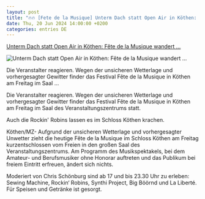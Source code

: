 ```yaml
---
layout: post
title: "🔥🔥 [Fete de la Musique] Unterm Dach statt Open Air in Köthen: Fête de la Musique wandert ..."
date: Thu, 20 Jun 2024 14:00:00 +0200
categories: entries DE
---
```

[Unterm Dach statt Open Air in Köthen: Fête de la Musique wandert ...](https://www.mz.de/lokal/koethen/fete-de-la-musique-wandert-vom-schlossgarten-ins-veranstaltungszentrum-3867827)

![Unterm Dach statt Open Air in Köthen: Fête de la Musique wandert ...](https://bmg-images.forward-publishing.io/2024/06/21/a965dcb1-73cd-4361-a5ab-0972e5f465dc.jpeg?rect=0%2C0%2C1280%2C853&w=1024)

Die Veranstalter reagieren. Wegen der unsicheren Wetterlage und vorhergesagter Gewitter finder das Festival Fête de la Musique in Köthen am Freitag im Saal ...

Die Veranstalter reagieren. Wegen der unsicheren Wetterlage und vorhergesagter Gewitter finder das Festival Fête de la Musique in Köthen am Freitag im Saal des Veranstaltungszentrums statt.

Auch die Rockin' Robins lassen es im Schloss Köthen krachen.

Köthen/MZ- Aufgrund der unsicheren Wetterlage und vorhergesagter Unwetter zieht die heutige Fête de la Musique im Schloss Köthen am Freitag kurzentschlossen vom Freien in den großen Saal des Veranstaltungszentrums. Am Programm des Musikspektakels, bei dem Amateur- und Berufsmusiker ohne Honorar auftreten und das Publikum bei freiem Eintritt erfreuen, ändert sich nichts.

Moderiert von Chris Schönburg sind ab 17 und bis 23.30 Uhr zu erleben: Sewing Machine, Rockin‘ Robins, Synthi Project, Big Böörnd und La Liberté. Für Speisen und Getränke ist gesorgt.

